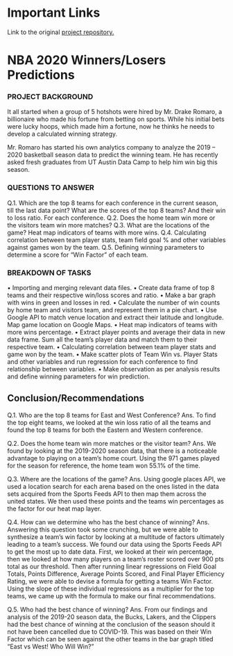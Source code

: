 # Important Links

Link to the original [project repository.](https://github.com/Mirgadir/Project1)

# NBA 2020 Winners/Losers Predictions

### PROJECT BACKGROUND
It all started when a group of 5 hotshots were hired by Mr. Drake Romaro, a billionaire who made his fortune from betting on sports. While his initial bets were lucky hoops, which made him a fortune, now he thinks he needs to develop a calculated winning strategy.

Mr. Romaro has started his own analytics company to analyze the 2019 – 2020 basketball season data to predict the winning team. He has recently asked fresh graduates from UT Austin Data Camp to help him win big this season.

### QUESTIONS TO ANSWER
Q.1.
Which are the top 8 teams for each conference in the current season, till the last data point? What are the scores of the top 8 teams? And their win to loss ratio. For each conference.
Q.2.
Does the home team win more or the visitors team win more matches?
Q.3.
What are the locations of the game? Heat map indicators of teams with more wins.
Q.4.
Calculating correlation between team player stats, team field goal % and other variables against games won by the team.
Q.5.
Defining winning parameters to determine a score for “Win Factor” of each team.

### BREAKDOWN OF TASKS
• Importing and merging relevant data files.
• Create data frame of top 8 teams and their respective win/loss scores and ratio.
• Make a bar graph with wins in green and losses in red.
• Calculate the number of win counts by home team and visitors team, and
represent them in a pie chart.
• Use Google API to match venue location and extract their latitude and longitude. Map game location on Google Maps.
• Heat map indicators of teams with more wins percentage.
• Extract player points and average their data in new data frame. Sum all the
team’s player data and match them to their respective team.
• Calculating correlation between team player stats and game won by the team.
• Make scatter plots of Team Win vs. Player Stats and other variables and run regression for each conference to find relationship between variables.
• Make observation as per analysis results and define winning parameters for win prediction.

## Conclusion/Recommendations
Q.1. Who are the top 8 teams for East and West Conference?
Ans. To find the top eight teams, we looked at the win loss ratio of all the teams and found the top 8 teams for both the Eastern and Western conference.

Q.2. Does the home team win more matches or the visitor team?
Ans. We found by looking at the 2019-2020 season data, that there is a noticeable advantage to playing on a team’s home court. Using the 971 games played for the season for reference, the home team won 55.1% of the time.

Q.3. Where are the locations of the game?
Ans. Using google places API, we used a location search for each arena based on the ones listed in the data sets acquired from the Sports Feeds API to then map them across the united states. We then used these points and the teams win percentages as the factor for our heat map layer.

Q.4. How can we determine who has the best chance of winning?
Ans. Answering this question took some crunching, but we were able to synthesize a team’s win factor by looking at a multitude of factors ultimately leading to a team’s success. We found our data using the Sports Feeds API to get the most up to date data. First, we looked at their win percentage, then we looked at how many players on a team’s roster scored over 900 pts total as our threshold. Then after running linear regressions on Field Goal Totals, Points Difference, Average Points Scored, and Final Player Efficiency Rating, we were able to devise a formula for getting a teams Win Factor. Using the slope of these individual regressions as a multiplier for the top teams, we came up with the formula to make our final recommendations.

Q.5. Who had the best chance of winning?
Ans. From our findings and analysis of the 2019-20 season data, the Bucks, Lakers, and the Clippers had the best chance of winning at the conclusion of the season should it not have been cancelled due to COVID-19. This was based on their Win Factor which can be seen against the other teams in the bar graph titled “East vs West! Who Will Win?”
